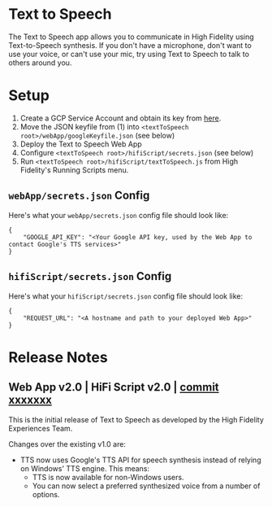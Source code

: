 # Text to Speech
The Text to Speech app allows you to communicate in High Fidelity using Text-to-Speech synthesis. If you don't have a microphone, don't want to use your voice, or can't use your mic, try using Text to Speech to talk to others around you.

# Setup

1. Create a GCP Service Account and obtain its key from [here](https://console.cloud.google.com/apis/credentials/serviceaccountkey).
2. Move the JSON keyfile from (1) into `<textToSpeech root>/webApp/googleKeyfile.json` (see below)
2. Deploy the Text to Speech Web App
3. Configure `<textToSpeech root>/hifiScript/secrets.json` (see below)
4. Run `<textToSpeech root>/hifiScript/textToSpeech.js` from High Fidelity's Running Scripts menu.

## `webApp/secrets.json` Config

Here's what your `webApp/secrets.json` config file should look like:

```
{
    "GOOGLE_API_KEY": "<Your Google API key, used by the Web App to contact Google's TTS services>"
}
```

## `hifiScript/secrets.json` Config

Here's what your `hifiScript/secrets.json` config file should look like:

```
{
    "REQUEST_URL": "<A hostname and path to your deployed Web App>" 
}
```

# Release Notes

## Web App v2.0 | HiFi Script v2.0 | [commit xxxxxxx](https://github.com/highfidelity/hifi-content/commits/xxxxxxx)

This is the initial release of Text to Speech as developed by the High Fidelity Experiences Team.

Changes over the existing v1.0 are:
* TTS now uses Google's TTS API for speech synthesis instead of relying on Windows' TTS engine. This means:
    * TTS is now available for non-Windows users.
    * You can now select a preferred synthesized voice from a number of options.